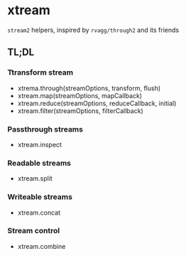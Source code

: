 # xtream

`stream2` helpers, inspired by `rvagg/through2` and its friends

## TL;DL

### Ttransform stream

* xtrema.through(streamOptions, transform, flush)
* xtream.map(streamOptions, mapCallback)
* xtream.reduce(streamOptions, reduceCallback, initial)
* xtream.filter(streamOptions, filterCallback)

### Passthrough streams

* xtream.inspect
    
### Readable streams

* xtream.split

### Writeable streams

* xtream.concat

### Stream control

* xtream.combine

